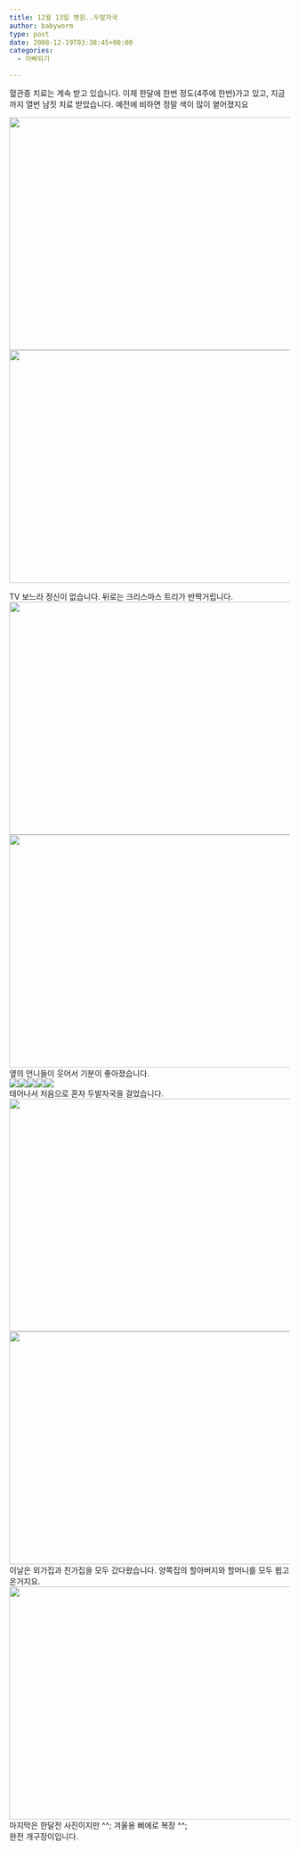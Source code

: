 ```yaml
---
title: 12월 13일 병원..두발자국
author: babyworm
type: post
date: 2008-12-19T03:38:45+00:00
categories:
  - 아빠되기

---
```

혈관종 치료는 계속 받고 있습니다. 이제 한달에 한번 정도(4주에 한번)가고 있고, 지금까지 열번 남짓 치료 받았습니다. 예전에 비하면 정말 색이 많이 옅어졌지요

<div>
</div>

<div>
  <img loading="lazy" decoding="async" src="https://i0.wp.com/babyworm.net/wordpress/wp-content/uploads/1/494b161ab3bd793.JPG?resize=625%2C418" class="aligncenter" width="625" height="418" alt="" filename="DSC_1773.JPG" filemime="" data-recalc-dims="1" /><img loading="lazy" decoding="async" src="https://i0.wp.com/babyworm.net/wordpress/wp-content/uploads/1/494b161ac40329C.JPG?resize=625%2C418" class="aligncenter" width="625" height="418" alt="" filename="DSC_1775.JPG" filemime="" data-recalc-dims="1" /></p> 
  
  <div>
    TV 보느라 정신이 없습니다. 뒤로는 크리스마스 트리가 반짝거립니다. 
  </div>
  
  <div>
  </div>
  
  <div>
    <img loading="lazy" decoding="async" src="https://i0.wp.com/babyworm.net/wordpress/wp-content/uploads/1/494b161ad48ba90.JPG?resize=625%2C418" class="aligncenter" width="625" height="418" alt="" filename="DSC_1780.JPG" filemime="" data-recalc-dims="1" /><img loading="lazy" decoding="async" src="https://i0.wp.com/babyworm.net/wordpress/wp-content/uploads/1/494b161ae69799R.JPG?resize=625%2C418" class="aligncenter" width="625" height="418" alt="" filename="DSC_1781.JPG" filemime="" data-recalc-dims="1" />옆의 언니들이 웃어서 기분이 좋아졌습니다. 
  </div>
  
  <div>
  </div>
  
  <div>
    <img decoding="async" src="https://i0.wp.com/babyworm.net/wordpress/wp-content/uploads/1/494b1647c3d3793.JPG?w=400" class="aligncenter" data-recalc-dims="1" /><img decoding="async" src="https://i0.wp.com/babyworm.net/wordpress/wp-content/uploads/1/494b1647d91759K.JPG?w=400" class="aligncenter" data-recalc-dims="1" /><img decoding="async" src="https://i0.wp.com/babyworm.net/wordpress/wp-content/uploads/1/494b1647ea5c990.JPG?w=400" class="aligncenter" data-recalc-dims="1" /><img decoding="async" src="https://i0.wp.com/babyworm.net/wordpress/wp-content/uploads/1/494b164807fea9L.JPG?w=400" class="aligncenter" data-recalc-dims="1" /><img decoding="async" src="https://i0.wp.com/babyworm.net/wordpress/wp-content/uploads/1/494b16481fbc79V.JPG?w=400" class="aligncenter" data-recalc-dims="1" />
  </div>
  
  <div>
    태어나서 처음으로 혼자 두발자국을 걸었습니다. 
  </div>
  
  <div>
  </div>
  
  <div>
    <img loading="lazy" decoding="async" src="https://i0.wp.com/babyworm.net/wordpress/wp-content/uploads/1/494b164830fdd9M.JPG?resize=625%2C418" class="aligncenter" width="625" height="418" alt="" filename="DSC_1807.JPG" filemime="" data-recalc-dims="1" /><img loading="lazy" decoding="async" src="https://i0.wp.com/babyworm.net/wordpress/wp-content/uploads/1/494b164846bed99.JPG?resize=625%2C418" class="aligncenter" width="625" height="418" alt="" filename="DSC_1819.JPG" filemime="" data-recalc-dims="1" />이날은 외가집과 친가집을 모두 갔다왔습니다. 양쪽집의 할아버지와 할머니를 모두 뵙고 온거지요. 
  </div>
  
  <div>
  </div>
  
  <div>
  </div>
  
  <div>
    <img loading="lazy" decoding="async" src="https://i0.wp.com/babyworm.net/wordpress/wp-content/uploads/1/494b161aa36549Q.JPG?resize=625%2C418" class="aligncenter" width="625" height="418" alt="" filename="DSC_1764.JPG" filemime="" data-recalc-dims="1" />마지막은 한달전 사진이지만 ^^; 겨울용 삐에로 복장 ^^;
  </div>
  
  <div>
    완전 개구장이입니다. 
  </div>
</div>